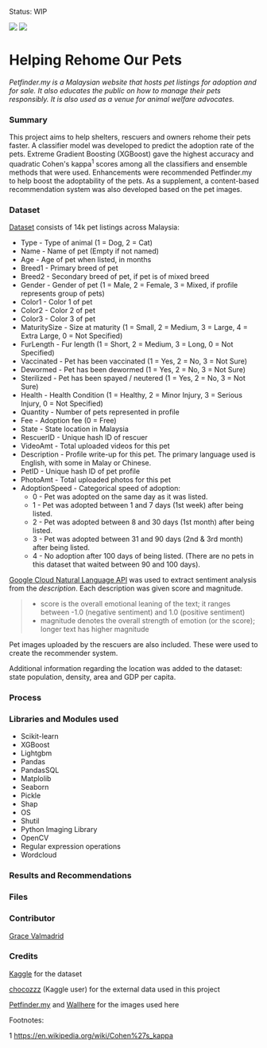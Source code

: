 Status: WIP

<img src="https://c.wallhere.com/photos/e7/0c/1920x1200_px_animals_cats_dog-729051.jpg!d" />
<img src="https://www.petfinder.my/images/logo-575x100.png" />

# Helping Rehome Our Pets
*Petfinder.my is a Malaysian website that hosts pet listings for adoption and for sale.  It also educates the public on how to manage their pets responsibly.  It is also used as a venue for animal welfare advocates.*

### Summary
This project aims to help shelters, rescuers and owners rehome their pets faster.  A classifier model was developed to predict the adoption rate of the pets. Extreme Gradient Boosting (XGBoost) gave the highest accuracy and quadratic Cohen's kappa<sup>1</sup>  scores among all the classifiers and ensemble methods that were used.  Enhancements were recommended Petfinder.my to help boost the adoptability of the pets.  As a supplement, a content-based recommendation system was also developed based on the pet images.

### Dataset
<a href="https://www.kaggle.com/c/petfinder-adoption-prediction">Dataset</a> consists of 14k pet listings across Malaysia:

* Type - Type of animal (1 = Dog, 2 = Cat)
* Name - Name of pet (Empty if not named)
* Age - Age of pet when listed, in months
* Breed1 - Primary breed of pet
* Breed2 - Secondary breed of pet, if pet is of mixed breed
* Gender - Gender of pet (1 = Male, 2 = Female, 3 = Mixed, if profile represents group of pets)
* Color1 - Color 1 of pet
* Color2 - Color 2 of pet
* Color3 - Color 3 of pet
* MaturitySize - Size at maturity (1 = Small, 2 = Medium, 3 = Large, 4 = Extra Large, 0 = Not Specified)
* FurLength - Fur length (1 = Short, 2 = Medium, 3 = Long, 0 = Not Specified)
* Vaccinated - Pet has been vaccinated (1 = Yes, 2 = No, 3 = Not Sure)
* Dewormed - Pet has been dewormed (1 = Yes, 2 = No, 3 = Not Sure)
* Sterilized - Pet has been spayed / neutered (1 = Yes, 2 = No, 3 = Not Sure)
* Health - Health Condition (1 = Healthy, 2 = Minor Injury, 3 = Serious Injury, 0 = Not Specified)
* Quantity - Number of pets represented in profile
* Fee - Adoption fee (0 = Free)
* State - State location in Malaysia
* RescuerID - Unique hash ID of rescuer
* VideoAmt - Total uploaded videos for this pet
* Description - Profile write-up for this pet. The primary language used is English, with some in Malay or Chinese.
* PetID - Unique hash ID of pet profile
* PhotoAmt - Total uploaded photos for this pet
* AdoptionSpeed - Categorical speed of adoption:
    - 0 - Pet was adopted on the same day as it was listed.
    - 1 - Pet was adopted between 1 and 7 days (1st week) after being listed.
    - 2 - Pet was adopted between 8 and 30 days (1st month) after being listed.
    - 3 - Pet was adopted between 31 and 90 days (2nd & 3rd month) after being listed.
    - 4 - No adoption after 100 days of being listed. (There are no pets in this dataset that waited between 90 and 100 days).

<a href="https://cloud.google.com/natural-language/">Google Cloud Natural Language API</a> was used to extract sentiment analysis from the *description*.  Each description was given score and magnitude.

> - score is the overall emotional leaning of the text; it ranges between -1.0 (negative sentiment) and 1.0 (positive sentiment)
> - magnitude denotes the overall strength of emotion (or the score); longer text has higher magnitude

Pet images uploaded by the rescuers are also included.  These were used to create the recommender system.

Additional information regarding the location was added to the dataset: state population, density, area and GDP per capita.

### Process

### Libraries and Modules used
- Scikit-learn
- XGBoost
- Lightgbm
- Pandas
- PandasSQL
- Matplolib
- Seaborn
- Pickle
- Shap
- OS
- Shutil
- Python Imaging Library
- OpenCV
- Regular expression operations
- Wordcloud

### Results and Recommendations

### Files

### Contributor
<a href="https://www.linkedin.com/in/valmadrid/">Grace Valmadrid</a>

### Credits
<a href="https://www.kaggle.com/c/petfinder-adoption-prediction">Kaggle</a> for the dataset

<a href="https://www.kaggle.com/chocozzz/petfinder-external-data">chocozzz</a> (Kaggle user) for the external data used in this project

<a href="https://www.petfinder.my">Petfinder.my</a> and <a href="https://c.wallhere.com">Wallhere</a> for the images used here

Footnotes:

1 https://en.wikipedia.org/wiki/Cohen%27s_kappa
